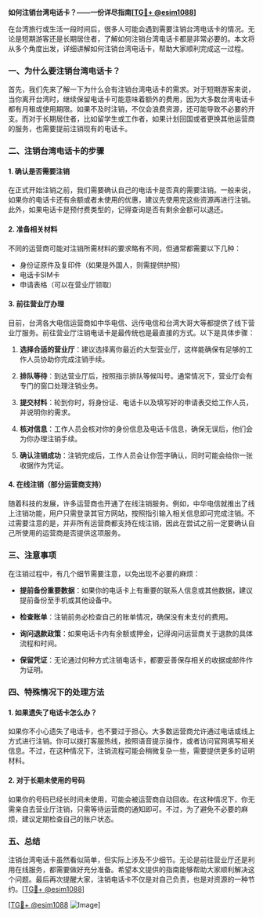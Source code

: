 **如何注销台湾电话卡？——一份详尽指南[[TG💪+ @esim1088](https://t.me/s/esim1088)]**

在台湾旅行或生活一段时间后，很多人可能会遇到需要注销台湾电话卡的情况。无论是短期游客还是长期居住者，了解如何注销台湾电话卡都是非常必要的。本文将从多个角度出发，详细讲解如何注销台湾电话卡，帮助大家顺利完成这一过程。

### **一、为什么要注销台湾电话卡？**

首先，我们先来了解一下为什么会有注销台湾电话卡的需求。对于短期游客来说，当你离开台湾时，继续保留电话卡可能意味着额外的费用，因为大多数台湾电话卡都有月租或使用期限。如果不及时注销，不仅会浪费资源，还可能导致不必要的开支。而对于长期居住者，比如留学生或工作者，如果计划回国或者更换其他运营商的服务，也需要提前注销现有的电话卡。

### **二、注销台湾电话卡的步骤**

#### **1. 确认是否需要注销**

在正式开始注销之前，我们需要确认自己的电话卡是否真的需要注销。一般来说，如果你的电话卡还有余额或者未使用的优惠，建议先使用完这些资源再进行注销。此外，如果电话卡是预付费类型的，记得查询是否有剩余金额可以退还。

#### **2. 准备相关材料**

不同的运营商可能对注销所需材料的要求略有不同，但通常都需要以下几种：
- 身份证原件及复印件（如果是外国人，则需提供护照）
- 电话卡SIM卡
- 申请表格（可以在营业厅领取）

#### **3. 前往营业厅办理**

目前，台湾各大电信运营商如中华电信、远传电信和台湾大哥大等都提供了线下营业厅服务。前往营业厅注销电话卡是最传统也是最直接的方式。以下是具体步骤：

1. **选择合适的营业厅**：建议选择离你最近的大型营业厅，这样能确保有足够的工作人员协助你完成注销手续。
   
2. **排队等待**：到达营业厅后，按照指示排队等候叫号。通常情况下，营业厅会有专门的窗口处理注销业务。

3. **提交材料**：轮到你时，将身份证、电话卡以及填写好的申请表交给工作人员，并说明你的需求。

4. **核对信息**：工作人员会核对你的身份信息及电话卡信息，确保无误后，他们会为你办理注销手续。

5. **确认注销成功**：注销完成后，工作人员会让你签字确认，同时可能会给你一张收据作为凭证。

#### **4. 在线注销（部分运营商支持）**

随着科技的发展，许多运营商也开通了在线注销服务。例如，中华电信就推出了线上注销功能，用户只需登录其官方网站，按照指引输入相关信息即可完成注销。不过需要注意的是，并非所有运营商都支持在线注销，因此在尝试之前一定要确认自己所使用的运营商是否提供这项服务。

### **三、注意事项**

在注销过程中，有几个细节需要注意，以免出现不必要的麻烦：

- **提前备份重要数据**：如果你的电话卡上有重要的联系人信息或其他数据，建议提前备份至手机或其他设备中。
  
- **检查账单**：注销前务必检查自己的账单情况，确保没有未支付的费用。

- **询问退款政策**：如果电话卡内有余额或押金，记得询问运营商关于退款的具体流程和时间。

- **保留凭证**：无论通过何种方式注销电话卡，都要妥善保存相关的收据或邮件作为证明。

### **四、特殊情况下的处理方法**

#### **1. 如果遗失了电话卡怎么办？**

如果你不小心遗失了电话卡，也不要过于担心。大多数运营商允许通过电话或线上方式进行注销。你可以拨打客服热线，按照语音提示操作，或者访问官网填写相关信息。不过，在这种情况下，注销流程可能会稍微复杂一些，需要提供更多的证明材料。

#### **2. 对于长期未使用的号码**

如果你的号码已经长时间未使用，可能会被运营商自动回收。在这种情况下，你无需亲自去营业厅注销，只需等待运营商的通知即可。不过，为了避免不必要的麻烦，建议定期检查自己的账户状态。

### **五、总结**

注销台湾电话卡虽然看似简单，但实际上涉及不少细节。无论是前往营业厅还是利用在线服务，都需要做好充分准备。希望本文提供的指南能够帮助大家顺利解决这个问题。最后再次提醒大家，注销电话卡不仅是对自己负责，也是对资源的一种节约。[[TG💪+ @esim1088](https://t.me/s/esim1088)]

[[TG💪+ @esim1088](https://t.me/s/esim1088) ![Image](https://i.postimg.cc/4NQfJmqS/Snipaste-2025-05-13-00-14-12.png)]
